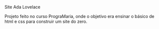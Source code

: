 Site Ada Lovelace

Projeto feito no curso PrograMaria, onde o objetivo era ensinar o básico de html e css para construir um site do zero.
